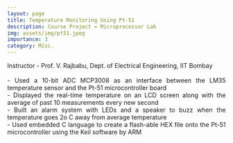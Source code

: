 ```yaml
---
layout: page
title: Temperature Monitoring Using Pt-51 
description: Course Project = Microprocessor Lab
img: assets/img/pt51.jpeg
importance: 3
category: Misc.
---
```


<p align="justify"> Instructor - Prof. V. Rajbabu, Dept. of Electrical Engineering, IIT Bombay <br><br>
- Used a 10-bit ADC MCP3008 as an interface between the LM35 temperature sensor and the Pt-51 microcontroller board <br>
- Displayed the real-time temperature on an LCD screen along with the average of past 10 measurements every new second<br>
- Built an alarm system with LEDs and a speaker to buzz when the temperature goes 2o C away from average temperature<br>
- Used embedded C language to create a flash-able HEX file onto the Pt-51 microcontroller using the Keil software by ARM</p>


